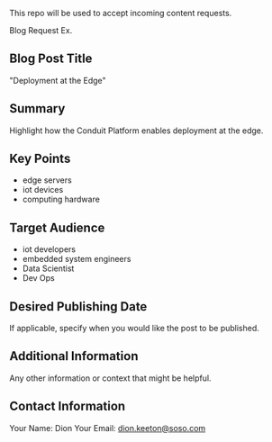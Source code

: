 This repo will be used to accept incoming content requests.

Blog Request Ex.

## Blog Post Title
"Deployment at the Edge"

## Summary
Highlight how the Conduit Platform enables deployment at the edge.

## Key Points
- edge servers
- iot devices
- computing hardware 

## Target Audience
- iot developers
- embedded system engineers
- Data Scientist
- Dev Ops
  
## Desired Publishing Date
If applicable, specify when you would like the post to be published.

## Additional Information
Any other information or context that might be helpful.

## Contact Information
Your Name: Dion 
Your Email: dion.keeton@soso.com

